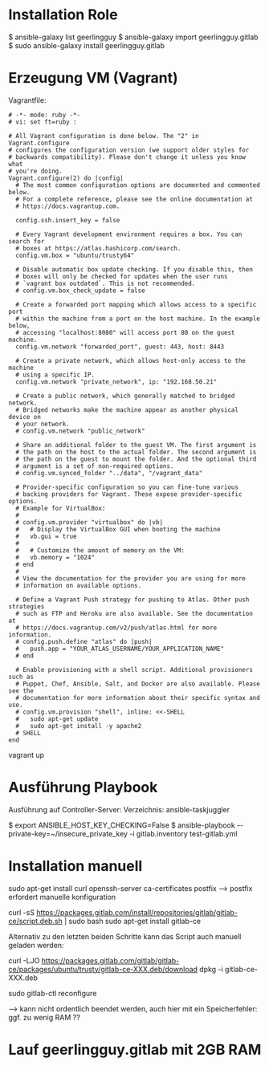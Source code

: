 
# Installation Role

$ ansible-galaxy list geerlingguy
$ ansible-galaxy import geerlingguy.gitlab
$ sudo ansible-galaxy install geerlingguy.gitlab

# Erzeugung VM (Vagrant)

Vagrantfile:

```
# -*- mode: ruby -*-
# vi: set ft=ruby :

# All Vagrant configuration is done below. The "2" in Vagrant.configure
# configures the configuration version (we support older styles for
# backwards compatibility). Please don't change it unless you know what
# you're doing.
Vagrant.configure(2) do |config|
  # The most common configuration options are documented and commented below.
  # For a complete reference, please see the online documentation at
  # https://docs.vagrantup.com.

  config.ssh.insert_key = false

  # Every Vagrant development environment requires a box. You can search for
  # boxes at https://atlas.hashicorp.com/search.
  config.vm.box = "ubuntu/trusty64"

  # Disable automatic box update checking. If you disable this, then
  # boxes will only be checked for updates when the user runs
  # `vagrant box outdated`. This is not recommended.
  # config.vm.box_check_update = false

  # Create a forwarded port mapping which allows access to a specific port
  # within the machine from a port on the host machine. In the example below,
  # accessing "localhost:8080" will access port 80 on the guest machine.
  config.vm.network "forwarded_port", guest: 443, host: 8443

  # Create a private network, which allows host-only access to the machine
  # using a specific IP.
  config.vm.network "private_network", ip: "192.168.50.21"

  # Create a public network, which generally matched to bridged network.
  # Bridged networks make the machine appear as another physical device on
  # your network.
  # config.vm.network "public_network"

  # Share an additional folder to the guest VM. The first argument is
  # the path on the host to the actual folder. The second argument is
  # the path on the guest to mount the folder. And the optional third
  # argument is a set of non-required options.
  # config.vm.synced_folder "../data", "/vagrant_data"

  # Provider-specific configuration so you can fine-tune various
  # backing providers for Vagrant. These expose provider-specific options.
  # Example for VirtualBox:
  #
  # config.vm.provider "virtualbox" do |vb|
  #   # Display the VirtualBox GUI when booting the machine
  #   vb.gui = true
  #
  #   # Customize the amount of memory on the VM:
  #   vb.memory = "1024"
  # end
  #
  # View the documentation for the provider you are using for more
  # information on available options.

  # Define a Vagrant Push strategy for pushing to Atlas. Other push strategies
  # such as FTP and Heroku are also available. See the documentation at
  # https://docs.vagrantup.com/v2/push/atlas.html for more information.
  # config.push.define "atlas" do |push|
  #   push.app = "YOUR_ATLAS_USERNAME/YOUR_APPLICATION_NAME"
  # end

  # Enable provisioning with a shell script. Additional provisioners such as
  # Puppet, Chef, Ansible, Salt, and Docker are also available. Please see the
  # documentation for more information about their specific syntax and use.
  # config.vm.provision "shell", inline: <<-SHELL
  #   sudo apt-get update
  #   sudo apt-get install -y apache2
  # SHELL
end

```

vagrant up

# Ausführung Playbook

Ausführung auf Controller-Server:
Verzeichnis: ansible-taskjuggler

$ export ANSIBLE_HOST_KEY_CHECKING=False
$ ansible-playbook --private-key=~/insecure_private_key -i gitlab.inventory test-gitlab.yml

# Installation manuell

sudo apt-get install curl openssh-server ca-certificates postfix --> postfix erfordert manuelle konfiguration

curl -sS https://packages.gitlab.com/install/repositories/gitlab/gitlab-ce/script.deb.sh | sudo bash
sudo apt-get install gitlab-ce

Alternativ zu den letzten beiden Schritte kann das Script auch manuell geladen werden:

curl -LJO https://packages.gitlab.com/gitlab/gitlab-ce/packages/ubuntu/trusty/gitlab-ce-XXX.deb/download
dpkg -i gitlab-ce-XXX.deb

sudo gitlab-ctl reconfigure

--> kann nicht ordentlich beendet werden, auch hier mit ein Speicherfehler: ggf. zu wenig RAM ??

# Lauf geerlingguy.gitlab mit 2GB RAM


